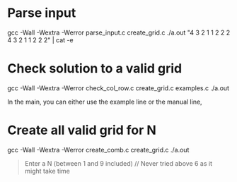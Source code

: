 # Parse input

gcc -Wall -Wextra -Werror parse_input.c create_grid.c 
./a.out  "4 3 2 1 1 2 2 2 4 3 2 1 1 2 2 2" | cat -e


# Check solution to a valid grid

gcc -Wall -Wextra -Werror check_col_row.c create_grid.c examples.c
./a.out

In the main, you can either use the example line or the manual line, 

# Create all valid grid for N

gcc -Wall -Wextra -Werror create_comb.c create_grid.c
./a.out

> Enter a N (between 1 and 9 included) // Never tried above 6 as it might take time
